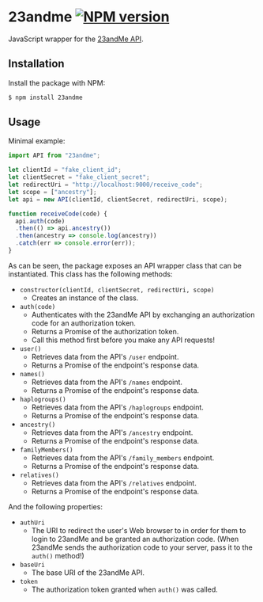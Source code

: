 # 23andme [![NPM version](http://img.shields.io/npm/v/23andme.svg?style=flat-square)](https://www.npmjs.org/package/23andme)

JavaScript wrapper for the [23andMe API](https://api.23andme.com).

## Installation

Install the package with NPM:

```bash
$ npm install 23andme
```

## Usage

Minimal example:

```javascript
import API from "23andme";

let clientId = "fake_client_id";
let clientSecret = "fake_client_secret";
let redirectUri = "http://localhost:9000/receive_code";
let scope = ["ancestry"];
let api = new API(clientId, clientSecret, redirectUri, scope);

function receiveCode(code) {
  api.auth(code)
  .then(() => api.ancestry())
  .then(ancestry => console.log(ancestry))
  .catch(err => console.error(err));
}
```

As can be seen, the package exposes an API wrapper class that can be instantiated. This class has the following methods:

* `constructor(clientId, clientSecret, redirectUri, scope)`
  * Creates an instance of the class.
* `auth(code)`
  * Authenticates with the 23andMe API by exchanging an authorization code for an authorization token.
  * Returns a Promise of the authorization token.
  * Call this method first before you make any API requests!
* `user()`
  * Retrieves data from the API's `/user` endpoint.
  * Returns a Promise of the endpoint's response data.
* `names()`
  * Retrieves data from the API's `/names` endpoint.
  * Returns a Promise of the endpoint's response data.
* `haplogroups()`
  * Retrieves data from the API's `/haplogroups` endpoint.
  * Returns a Promise of the endpoint's response data.
* `ancestry()`
  * Retrieves data from the API's `/ancestry` endpoint.
  * Returns a Promise of the endpoint's response data.
* `familyMembers()`
  * Retrieves data from the API's `/family_members` endpoint.
  * Returns a Promise of the endpoint's response data.
* `relatives()`
  * Retrieves data from the API's `/relatives` endpoint.
  * Returns a Promise of the endpoint's response data.

And the following properties:

* `authUri`
  * The URI to redirect the user's Web browser to in order for them to login to 23andMe and be granted an authorization code. (When 23andMe sends the authorization code to your server, pass it to the `auth()` method!)
* `baseUri`
  * The base URI of the 23andMe API.
* `token`
  * The authorization token granted when `auth()` was called.
